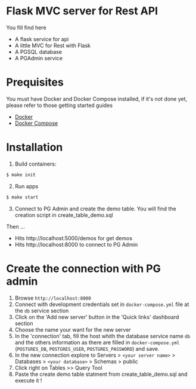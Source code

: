 # Flask MVC server for Rest API

You fill find here

- A flask service for api
- A little MVC for Rest with Flask
- A PGSQL database
- A PGAdmin service

# Prequisites

You must have Docker and Docker Compose installed, if it's not done yet, please refer to those getting started guides

- [Docker](https://docs.docker.com/get-docker/)
- [Docker Compose](https://docs.docker.com/compose/install/)

# Installation

1. Build containers:

```bash
$ make init
```

2. Run apps

```bash
$ make start
```

3. Connect to PG Admin and create the demo table. You will find the creation script in create_table_demo.sql

Then ...

- Hits http://localhost:5000/demos for get demos
- Hits http://localhost:8000 to connect to PG Admin

# Create the connection with PG admin

1. Browse `http://localhost:8000`
2. Connect with development credentials set in `docker-compose.yml` file at the `db` service section
3. Click on the 'Add new server' button in the 'Quick links' dashboard section
4. Choose the name your want for the new server
5. In the 'connection' tab, fill the host whith the database service name `db` and the others information as there are filled in `docker-compose.yml` (`POSTGRES_DB`, `POSTGRES_USER`, `POSTGRES_PASSWORD`) and save.
6. In the new connection explore to Servers > `<your server name>` > Databases > `<your database>` > Schemas > public
7. Click right on Tables >> Query Tool
8. Paste the create demo table statment from create_table_demo.sql and execute it !
